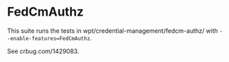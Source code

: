 # FedCmAuthz
This suite runs the tests in wpt/credential-management/fedcm-authz/ with
`--enable-features=FedCmAuthz`.

See crbug.com/1429083.
